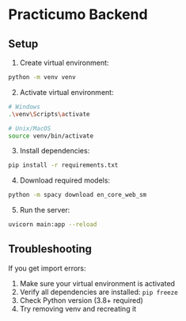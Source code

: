 # Practicumo Backend

## Setup

1. Create virtual environment:
```bash
python -m venv venv
```

2. Activate virtual environment:
```bash
# Windows
.\venv\Scripts\activate

# Unix/MacOS
source venv/bin/activate
```

3. Install dependencies:
```bash
pip install -r requirements.txt
```

4. Download required models:
```bash
python -m spacy download en_core_web_sm
```

5. Run the server:
```bash
uvicorn main:app --reload
```

## Troubleshooting

If you get import errors:
1. Make sure your virtual environment is activated
2. Verify all dependencies are installed: `pip freeze`
3. Check Python version (3.8+ required)
4. Try removing venv and recreating it
